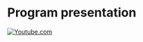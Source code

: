 # Program presentation
[![Youtube.com](//img.youtube.com/vi/2a28cxSSVcc/maxresdefault.jpg)](https://youtu.be/2a28cxSSVcc)
